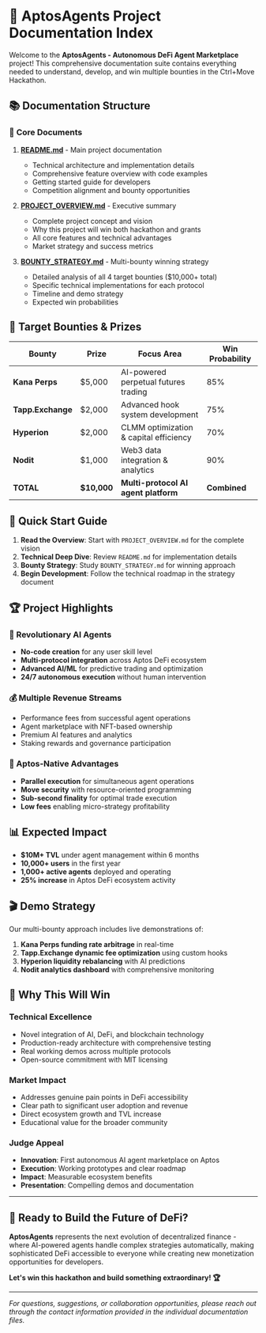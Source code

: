 # 🚀 AptosAgents Project Documentation Index

Welcome to the **AptosAgents - Autonomous DeFi Agent Marketplace** project! This comprehensive documentation suite contains everything needed to understand, develop, and win multiple bounties in the Ctrl+Move Hackathon.

## 📚 Documentation Structure

### 📖 **Core Documents**

1. **[README.md](./README.md)** - Main project documentation
   - Technical architecture and implementation details
   - Comprehensive feature overview with code examples
   - Getting started guide for developers
   - Competition alignment and bounty opportunities

2. **[PROJECT_OVERVIEW.md](./PROJECT_OVERVIEW.md)** - Executive summary
   - Complete project concept and vision
   - Why this project will win both hackathon and grants
   - All core features and technical advantages
   - Market strategy and success metrics

3. **[BOUNTY_STRATEGY.md](./BOUNTY_STRATEGY.md)** - Multi-bounty winning strategy
   - Detailed analysis of all 4 target bounties ($10,000+ total)
   - Specific technical implementations for each protocol
   - Timeline and demo strategy
   - Expected win probabilities

## 🎯 **Target Bounties & Prizes**

| Bounty | Prize | Focus Area | Win Probability |
|--------|-------|------------|----------------|
| **Kana Perps** | $5,000 | AI-powered perpetual futures trading | 85% |
| **Tapp.Exchange** | $2,000 | Advanced hook system development | 75% |
| **Hyperion** | $2,000 | CLMM optimization & capital efficiency | 70% |
| **Nodit** | $1,000 | Web3 data integration & analytics | 90% |
| **TOTAL** | **$10,000** | **Multi-protocol AI agent platform** | **Combined** |

## 🚀 **Quick Start Guide**

1. **Read the Overview**: Start with `PROJECT_OVERVIEW.md` for the complete vision
2. **Technical Deep Dive**: Review `README.md` for implementation details  
3. **Bounty Strategy**: Study `BOUNTY_STRATEGY.md` for winning approach
4. **Begin Development**: Follow the technical roadmap in the strategy document

## 🏆 **Project Highlights**

### **🤖 Revolutionary AI Agents**
- **No-code creation** for any user skill level
- **Multi-protocol integration** across Aptos DeFi ecosystem
- **Advanced AI/ML** for predictive trading and optimization
- **24/7 autonomous execution** without human intervention

### **💰 Multiple Revenue Streams**
- Performance fees from successful agent operations
- Agent marketplace with NFT-based ownership
- Premium AI features and analytics
- Staking rewards and governance participation

### **🔧 Aptos-Native Advantages**
- **Parallel execution** for simultaneous agent operations
- **Move security** with resource-oriented programming
- **Sub-second finality** for optimal trade execution
- **Low fees** enabling micro-strategy profitability

## 📊 **Expected Impact**

- **$10M+ TVL** under agent management within 6 months
- **10,000+ users** in the first year
- **1,000+ active agents** deployed and operating
- **25% increase** in Aptos DeFi ecosystem activity

## 🎬 **Demo Strategy**

Our multi-bounty approach includes live demonstrations of:
1. **Kana Perps funding rate arbitrage** in real-time
2. **Tapp.Exchange dynamic fee optimization** using custom hooks
3. **Hyperion liquidity rebalancing** with AI predictions
4. **Nodit analytics dashboard** with comprehensive monitoring

## 🏅 **Why This Will Win**

### **Technical Excellence**
- Novel integration of AI, DeFi, and blockchain technology
- Production-ready architecture with comprehensive testing
- Real working demos across multiple protocols
- Open-source commitment with MIT licensing

### **Market Impact**
- Addresses genuine pain points in DeFi accessibility
- Clear path to significant user adoption and revenue
- Direct ecosystem growth and TVL increase
- Educational value for the broader community

### **Judge Appeal**
- **Innovation**: First autonomous AI agent marketplace on Aptos
- **Execution**: Working prototypes and clear roadmap
- **Impact**: Measurable ecosystem benefits
- **Presentation**: Compelling demos and documentation

---

## 🚀 **Ready to Build the Future of DeFi?**

**AptosAgents** represents the next evolution of decentralized finance - where AI-powered agents handle complex strategies automatically, making sophisticated DeFi accessible to everyone while creating new monetization opportunities for developers.

**Let's win this hackathon and build something extraordinary! 🏆**

---

*For questions, suggestions, or collaboration opportunities, please reach out through the contact information provided in the individual documentation files.*
